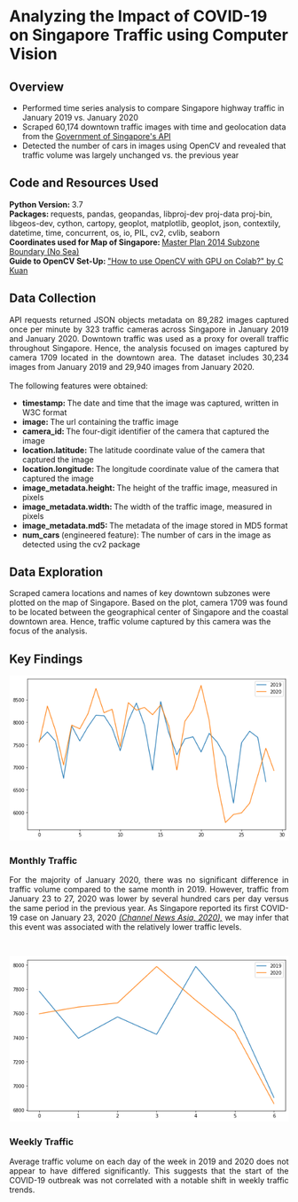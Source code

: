 # Analyzing the Impact of COVID-19 on Singapore Traffic using Computer Vision

## Overview
* Performed time series analysis to compare Singapore highway traffic in January 2019 vs. January 2020
* Scraped 60,174 downtown traffic images with time and geolocation data from the [Government of Singapore's API](https://data.gov.sg/dataset/traffic-images)
* Detected the number of cars in images using OpenCV and revealed that traffic volume was largely unchanged vs. the previous year

## Code and Resources Used
<b> Python Version: </b> 3.7 <br>
<b> Packages: </b> requests, pandas, geopandas, libproj-dev proj-data proj-bin, libgeos-dev, cython, cartopy, geoplot, matplotlib, geoplot, json, contextily, datetime, time, concurrent, os, io, PIL, cv2, cvlib, seaborn <br>
<b> Coordinates used for Map of Singapore: </b> [Master Plan 2014 Subzone Boundary (No Sea)](https://data.gov.sg/dataset/master-plan-2014-subzone-boundary-no-sea) <br>
<b> Guide to OpenCV Set-Up: </b> ["How to use OpenCV with GPU on Colab?" by C Kuan](https://towardsdatascience.com/how-to-use-opencv-with-gpu-on-colab-25594379945f)

## Data Collection
<p align='justify'> API requests returned JSON objects metadata on 89,282 images captured once per minute by 323 traffic cameras across Singapore in January 2019 and January 2020. Downtown traffic was used as a proxy for overall traffic throughout Singapore. Hence, the analysis focused on images captured by camera 1709 located in the downtown area. The dataset includes 30,234 images from January 2019 and 29,940 images from January 2020. <br><br> The following features were obtained:</p>

* <b> timestamp: </b> The date and time that the image was captured, written in W3C format
* <b> image: </b> The url containing the traffic image
* <b> camera_id: </b> The four-digit identifier of the camera that captured the image
* <b> location.latitude: </b> The latitude coordinate value of the camera that captured the image
* <b> location.longitude: </b> The longitude coordinate value of the camera that captured the image
* <b> image_metadata.height: </b> The height of the traffic image, measured in pixels
* <b> image_metadata.width: </b> The width of the traffic image, measured in pixels
* <b> image_metadata.md5: </b> The metadata of the image stored in MD5 format
* <b> num_cars </b> (engineered feature): The number of cars in the image as detected using the cv2 package

## Data Exploration
Scraped camera locations and names of key downtown subzones were plotted on the map of Singapore. Based on the plot, camera 1709 was found to be located between the geographical center of Singapore and the coastal downtown area. Hence, traffic volume captured by this camera was the focus of the analysis.

## Key Findings

![Monthly Traffic](Graphs/monthly%20traffic.png)
### Monthly Traffic
<p align='justify'> For the majority of January 2020, there was no significant difference in traffic volume compared to the same month in 2019. However, traffic from January 23 to 27, 2020 was lower by several hundred cars per day versus the same period in the previous year. As Singapore reported its first COVID-19 case on January 23, 2020 <i><a href='https://www.channelnewsasia.com/news/singapore/singapore-covid-19-outbreak-evolved-coronavirus-deaths-timeline-12639444'> (Channel News Asia, 2020),</a> </i> we may infer that this event was associated with the relatively lower traffic levels. </p> <br>

![Weekly Traffic](Graphs/weekly%20traffic.png)
### Weekly Traffic
<p align='justify'> Average traffic volume on each day of the week in 2019 and 2020 does not appear to have differed significantly. This suggests that the start of the COVID-19 outbreak was not correlated with a notable shift in weekly traffic trends. <p>
